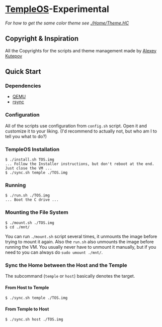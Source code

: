 # [TempleOS](http://templeos.org/)-Experimental

*For how to get the same color theme see [./Home/Theme.HC](./Home/Theme.HC)*

## Copyright & Inspiration

All the Copyrights for the scripts and theme management made by [Alexey Kutepov](https://gitlab.com/tsoding/aoc-2021/-/tree/master?ref_type=heads)

## Quick Start

### Dependencies

- [QEMU](https://www.qemu.org/)
- [rsync](https://rsync.samba.org/)

### Configuration

All of the scripts use configuration from `config.sh` script. Open it and customize it to your liking. (I'd recommend to actually not, but who am I to tell you what to do?)

### TempleOS Installation

```console
$ ./install.sh TOS.img
... Follow the Installer instructions, but don't reboot at the end. Just close the VM ...
$ ./sync.sh temple ./TOS.img
```

### Running

```console
$ ./run.sh ./TOS.img
... Boot the C drive ...
```

### Mounting the File System

```console
$ ./mount.sh ./TOS.img
$ cd ./mnt/
```

You can run `./mount.sh` script several times, it unmounts the image before trying to mount it again. Also the `run.sh` also unmounts the image before running the VM. You usually never have to unmount it manually, but if you need to you can always do `sudo umount ./mnt/`.

### Sync the Home between the Host and the Temple

The subcommand (`temple` or `host`) basically denotes the target.

#### From Host to Temple

```console
$ ./sync.sh temple ./TOS.img
```

#### From Temple to Host

```console
$ ./sync.sh host ./TOS.img
```
